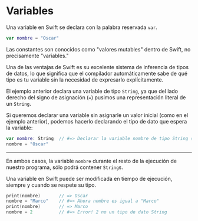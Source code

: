 # Variables

Una variable en Swift se declara con la palabra reservada `var`.

```swift
var nombre = "Oscar"
```

Las constantes son conocidos como "valores mutables" dentro de Swift, no precisamente "variables."

Una de las ventajas de Swift es su excelente sistema de inferencia de tipos de datos, lo que significa que el compilador automáticamente sabe de qué tipo es tu variable sin la necesidad de expresarlo explícitamente.

El ejemplo anterior declara una variable de tipo `String`, ya que del lado derecho del signo de asignación (`=`) pusimos una representación literal de un `String`.

Si queremos declarar una variable sin asignarle un valor inicial (como en el ejemplo anterior), podemos hacerlo declarando el tipo de dato que espera la variable:

```swift
var nombre: String  // #=> Declarar la variable nombre de tipo String sin asignar un valor inicial
nombre = "Oscar"
```
---

En ambos casos, la variable `nombre` durante el resto de la ejecución de nuestro programa, sólo podrá contener `String`s.

Una variable en Swift puede ser modificada en tiempo de ejecución, siempre y cuando se respete su tipo.

```swift
print(nombre)       // => Oscar
nombre = "Marco"    // #=> Ahora nombre es igual a "Marco"
print(nombre)       // => Marco
nombre = 2          // #=> Error! 2 no un tipo de dato String
```